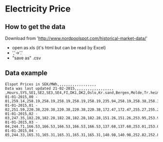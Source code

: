Electricity Price
=================

How to get the data
-------------------
Download from 'http://www.nordpoolspot.com/historical-market-data/'

* open as xls (it's html but can be read by Excel)
* ','->'.'
* "save as" .csv


Data example
------------
```
Elspot Prices in SEK/MWh,,,,,,,,,,,,,,,,,,
Data was last updated 21-02-2015,,,,,,,,,,,,,,,,,,
,Hours,SYS,SE1,SE2,SE3,SE4,FI,DK1,DK2,Oslo,Kr.sand,Bergen,Molde,Tr.heim,TromsÃ¸,EE,LV,LT
01-01-2015,00 - 01,259.14,258.19,258.19,258.19,258.19,258.19,235.94,258.19,258.38,258.38,258.38,265.55,265.55,265.55,258.19,283.18,283.18
01-01-2015,01 - 02,251.59,220.38,220.38,220.38,220.38,220.38,172.47,172.47,255.27,255.27,255.27,264.51,264.51,264.51,220.38,279.03,279.03
01-01-2015,02 - 03,247.35,182.28,182.28,182.28,182.28,182.28,151.26,151.26,253.95,253.95,253.95,263.85,263.85,263.85,182.28,278.75,278.75
01-01-2015,03 - 04,244.71,166.53,166.53,166.53,166.53,166.53,137.68,137.68,253.01,253.01,253.01,263.47,263.47,263.47,166.53,278.19,278.19
01-01-2015,04 - 05,244.33,165.31,165.31,165.31,165.31,165.31,140.98,140.98,252.82,252.82,252.82,263.57,263.57,263.57,165.31,165.31,165.31
```
